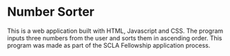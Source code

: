 # Number Sorter
This is a web application built with HTML, Javascript and CSS. The program inputs three numbers from the user and sorts them in ascending order. This program was made as part of the SCLA Fellowship application process.
